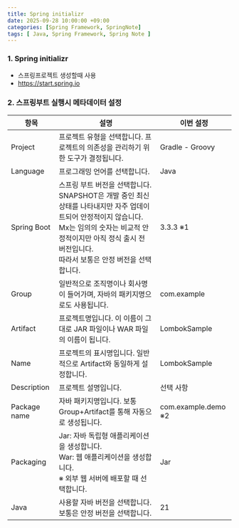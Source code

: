 ```yaml
---
title: Spring initializr
date: 2025-09-28 10:00:00 +09:00
categories: [Spring Framework, SpringNote]
tags: [ Java, Spring Framework, Spring Note ]
---
```


### 1. Spring initializr
 - 스프링프로젝트 생성할때 사용
 - https://start.spring.io

### 2. 스프링부트 실행시 메타데이터 설정

| 항목           | 설명                                                                                                                                       | 이번 설정               |
| ------------ |------------------------------------------------------------------------------------------------------------------------------------------| ------------------- |
| Project      | 프로젝트 유형을 선택합니다. 프로젝트의 의존성을 관리하기 위한 도구가 결정됩니다.                                                                                            | Gradle - Groovy     |
| Language     | 프로그래밍 언어를 선택합니다.                                                                                                                         | Java                |
| Spring Boot  | 스프링 부트 버전을 선택합니다. <br> SNAPSHOT은 개발 중인 최신 상태를 나타내지만 자주 업데이트되어 안정적이지 않습니다.<br> Mx는 임의의 숫자는 비교적 안정적이지만 아직 정식 출시 전 버전입니다.<br> 따라서 보통은 안정 버전을 선택합니다. | 3.3.3 ※1            |
| Group        | 일반적으로 조직명이나 회사명이 들어가며, 자바의 패키지명으로도 사용됩니다.                                                                                                | com.example         |
| Artifact     | 프로젝트명입니다. 이 이름이 그대로 JAR 파일이나 WAR 파일의 이름이 됩니다.                                                                                            | LombokSample        |
| Name         | 프로젝트의 표시명입니다. 일반적으로 Artifact와 동일하게 설정합니다.                                                                                                | LombokSample        |
| Description  | 프로젝트 설명입니다.                                                                                                                              | 선택 사항               |
| Package name | 자바 패키지명입니다. 보통 Group+Artifact를 통해 자동으로 생성됩니다.                                                                                            | com.example.demo ※2 |
| Packaging    | Jar: 자바 독립형 애플리케이션을 생성합니다.<br> War: 웹 애플리케이션을 생성합니다.<br> ※ 외부 웹 서버에 배포할 때 선택합니다.                                                         | Jar                 |
| Java         | 사용할 자바 버전을 선택합니다. 보통은 안정 버전을 선택합니다.                                                                                                      | 21                  |
